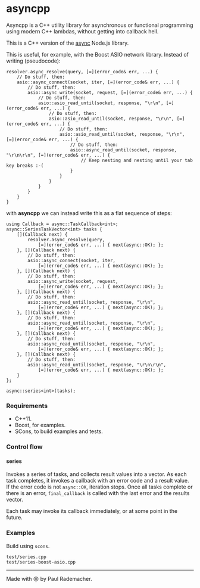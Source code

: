# asyncpp

Asyncpp is a C++ utility library for asynchronous or functional programming using modern C++ lambdas, without getting into callback hell.

This is a C++ version of the [async](https://github.com/caolan/async) Node.js library.

This is useful, for example, with the Boost ASIO network library.  Instead of writing (pseudocode):
```
resolver.async_resolve(query, [=](error_code& err, ...) {
    // Do stuff, then:
    asio::async_connect(socket, iter, [=](error_code& err, ...) {
        // Do stuff, then:
        asio::async_write(socket, request, [=](error_code& err, ...) {
            // Do stuff, then:
            asio::asio_read_until(socket, response, "\r\n", [=](error_code& err, ...) {
                // Do stuff, then:
                asio::asio_read_until(socket, response, "\r\n", [=](error_code& err, ...) {
                    // Do stuff, then:
                    asio::asio_read_until(socket, response, "\r\n", [=](error_code& err, ...) {
                        // Do stuff, then:
                        asio::async_read_until(socket, response, "\r\n\r\n", [=](error_code& err, ...) {
                            // Keep nesting and nesting until your tab key breaks :-(
                        }
                    }
                }
            }
        }
    }
}
```

with **asyncpp** we can instead write this as a flat sequence of steps:

```
using Callback = async::TaskCallback<int>;
async::SeriesTaskVector<int> tasks {
    [](Callback next) {
        resolver.async_resolve(query,
            [=](error_code& err, ...) { next(async::OK); };
    }, [](Callback next) {
        // Do stuff, then:
        asio::async_connect(socket, iter,
            [=](error_code& err, ...) { next(async::OK); };
    }, [](Callback next) {
        // Do stuff, then:
        asio::async_write(socket, request,
            [=](error_code& err, ...) { next(async::OK); };
    }, [](Callback next) {
        // Do stuff, then:
        asio::async_read_until(socket, response, "\r\n",
            [=](error_code& err, ...) { next(async::OK); };
    }, [](Callback next) {
        // Do stuff, then:
        asio::async_read_until(socket, response, "\r\n",
            [=](error_code& err, ...) { next(async::OK); };
    }, [](Callback next) {
        // Do stuff, then:
        asio::async_read_until(socket, response, "\r\n",
            [=](error_code& err, ...) { next(async::OK); };
    }, [](Callback next) {
        // Do stuff, then:
        asio::async_read_until(socket, response, "\r\n\r\n",
            [=](error_code& err, ...) { next(async::OK); };
    }
};

async::series<int>(tasks);
```

### Requirements

* C++11.
* Boost, for examples.
* SCons, to build examples and tests.

### Control flow

#### series

Invokes a series of tasks, and collects result values into a vector.    As each task completes, it invokes a callback with an error code and a result value.    If the error code is not `async::OK`, iteration stops.    Once all tasks complete or there is an error, `final_callback` is called with the last error and the results vector.

Each task may invoke its callback immediately, or at some point in the future.

### Examples

Build using `scons`.

```
test/series.cpp
test/series-boost-asio.cpp
```

---------

Made with :rage: by Paul Rademacher.
